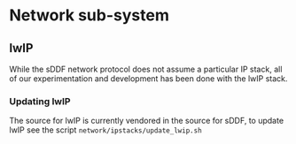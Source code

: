 <!--
    Copyright 2025, UNSW
    SPDX-License-Identifier: BSD-2-Clause
-->

# Network sub-system

## lwIP

While the sDDF network protocol does not assume a particular IP stack,
all of our experimentation and development has been done with the
lwIP stack.

### Updating lwIP

The source for lwIP is currently vendored in the source for sDDF, to
update lwIP see the script `network/ipstacks/update_lwip.sh`
